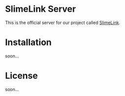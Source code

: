 # SlimeLink Server

This is the official server for our project called [SlimeLink](https://github.com/IceyLeagons/slimelink).

# Installation

soon...

# License

soon...
